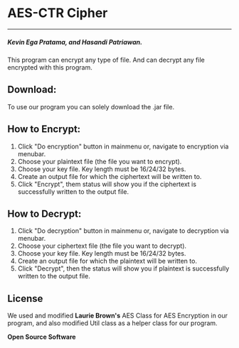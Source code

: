 # AES-CTR Cipher 

-----------------
##### Kevin Ega Pratama, and Hasandi Patriawan. 
This program can encrypt any type of file. And can decrypt any file encrypted with this program.
## Download:
To use our program you can solely download the .jar file.
## How to Encrypt:
1.  Click "Do encryption" button in mainmenu or, navigate to encryption via menubar.
  2. Choose your plaintext file (the file you want to encrypt).
  3. Choose your key file. Key length must be 16/24/32 bytes.
  4. Create an output file for which the ciphertext will be written to.
  5. Click "Encrypt", them status will show you if the ciphertext is successfully written to the output file.
## How to Decrypt:
  1.  Click "Do decryption" button in mainmenu or, navigate to decryption via menubar.
  2. Choose your ciphertext file (the file you want to decrypt).
  3. Choose your key file. Key length must be 16/24/32 bytes.
  4. Create an output file for which the plaintext will be written to.
  5. Click "Decrypt", then the status will show you if plaintext is successfully written to the output file.

License
----
We used and modified **Laurie Brown's** AES Class for AES Encryption in our program, and also modified Util class as a helper class for our program.

**Open Source Software**

[//]: # (These are reference links used in the body of this note and get stripped out when the markdown processor does its job. There is no need to format nicely because it shouldn't be seen. Thanks SO - http://stackoverflow.com/questions/4823468/store-comments-in-markdown-syntax)


   [dill]: <https://github.com/joemccann/dillinger>
   [git-repo-url]: <https://github.com/joemccann/dillinger.git>
   [john gruber]: <http://daringfireball.net>
   [df1]: <http://daringfireball.net/projects/markdown/>
   [markdown-it]: <https://github.com/markdown-it/markdown-it>
   [Ace Editor]: <http://ace.ajax.org>
   [node.js]: <http://nodejs.org>
   [Twitter Bootstrap]: <http://twitter.github.com/bootstrap/>
   [jQuery]: <http://jquery.com>
   [@tjholowaychuk]: <http://twitter.com/tjholowaychuk>
   [express]: <http://expressjs.com>
   [AngularJS]: <http://angularjs.org>
   [Gulp]: <http://gulpjs.com>

   [PlDb]: <https://github.com/joemccann/dillinger/tree/master/plugins/dropbox/README.md>
   [PlGh]: <https://github.com/joemccann/dillinger/tree/master/plugins/github/README.md>
   [PlGd]: <https://github.com/joemccann/dillinger/tree/master/plugins/googledrive/README.md>
   [PlOd]: <https://github.com/joemccann/dillinger/tree/master/plugins/onedrive/README.md>
   [PlMe]: <https://github.com/joemccann/dillinger/tree/master/plugins/medium/README.md>
   [PlGa]: <https://github.com/RahulHP/dillinger/blob/master/plugins/googleanalytics/README.md>
